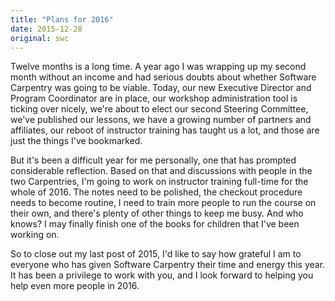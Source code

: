```yaml
---
title: "Plans for 2016"
date: 2015-12-28
original: swc
---
```

<p>
  Twelve months is a long time.
  A year ago
  I was wrapping up my second month without an income
  and had serious doubts about whether Software Carpentry was going to be viable.
  Today,
  our new Executive Director
  and Program Coordinator
  are in place,
  our workshop administration tool is ticking over nicely,
  we're about to elect our second Steering Committee,
  we've published our lessons,
  we have a growing number of partners and affiliates,
  our reboot of instructor training
  has taught us a lot,
  and those are just the things I've bookmarked.
</p>
<p>
  But it's been a difficult
  year
  for me personally,
  one that has prompted considerable
  reflection.
  Based on that and discussions with people in the two Carpentries,
  I'm going to work on instructor training full-time for the whole of 2016.
  The notes need to be polished,
  the checkout procedure
  needs to become routine,
  I need to train more people to run the course on their own,
  and there's plenty of other things to keep me busy.
  And who knows?
  I may finally finish one of the
  books
  for
  children
  that I've been working on.
</p>
<p>
  So to close out my last post of 2015,
  I'd like to say how grateful I am to everyone
  who has given Software Carpentry their time and energy this year.
  It has been a privilege to work with you,
  and I look forward to helping you help even more people in 2016.
</p>
